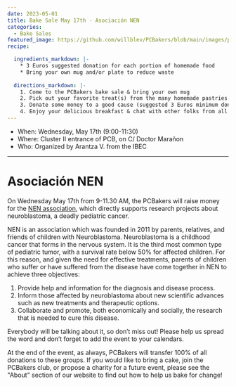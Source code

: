 ```yaml
---
date: 2023-05-01
title: Bake Sale May 17th - Asociación NEN
categories:
  - Bake Sales
featured_image: https://github.com/willblev/PCBakers/blob/main/images/post_images/nen_promo.png?raw=true
recipe:

  ingredients_markdown: |-
    * 3 Euros suggested donation for each portion of homemade food
    * Bring your own mug and/or plate to reduce waste
  
  directions_markdown: |-
    1. Come to the PCBakers bake sale & bring your own mug
    2. Pick out your favorite treat(s) from the many homemade pastries that are available
    3. Donate some money to a good cause (suggested 3 Euros minimum donation per portion)
    4. Enjoy your delicious breakfast & chat with other folks from all around the PCB
---
```

- When:  Wednesday, May 17th (9:00-11:30)
- Where: Cluster II entrance of PCB, on C/ Doctor Marañon
- Who: Organized by Arantza V. from the IBEC

---

# Asociación NEN

On Wednesday May 17th from 9-11.30 AM, the PCBakers will raise money for the [NEN association](https://asociacion-nen.org/), which directly supports research projects about neuroblastoma, a deadly pediatric cancer.

NEN is an association which was founded in 2011 by parents, relatives, and friends of children with Neuroblastoma. Neuroblastoma is a childhood cancer that forms in the nervous system. It is the third most common type of pediatric tumor, with a survival rate below 50% for affected children. For this reason, and given the need for effective treatments, parents of children who suffer or have suffered from the disease have come together in NEN to achieve three objectives:

1. Provide help and information for the diagnosis and disease process.
2. Inform those affected by neuroblastoma about new scientific advances such as new treatments and therapeutic options.
3. Collaborate and promote, both economically and socially, the research that is needed to cure this disease.

Everybody will be talking about it, so don’t miss out! Please help us spread the word and don’t forget to add the event to your calendars.
 
At the end of the event, as always, PCBakers will transfer 100% of all donations to these groups. If you would like to bring a cake, join the PCBakers club, or propose a charity for a future event, please see the "About" section of our website to find out how to help us bake for change!

